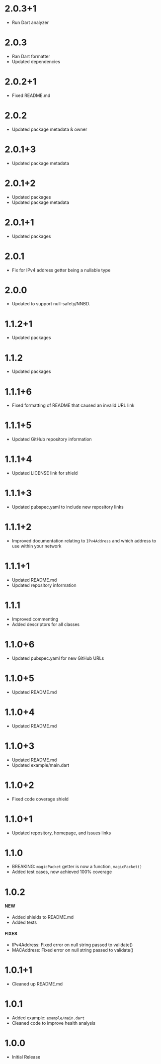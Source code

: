 # 2.0.3+1

- Run Dart analyzer

# 2.0.3

- Ran Dart formatter
- Updated dependencies

# 2.0.2+1

- Fixed README.md

# 2.0.2

- Updated package metadata & owner

# 2.0.1+3

- Updated package metadata

# 2.0.1+2

- Updated packages
- Updated package metadata

# 2.0.1+1

- Updated packages

# 2.0.1

- Fix for IPv4 address getter being a nullable type

# 2.0.0

- Updated to support null-safety/NNBD.

# 1.1.2+1

- Updated packages

# 1.1.2

- Updated packages

# 1.1.1+6

- Fixed formatting of README that caused an invalid URL link

# 1.1.1+5

- Updated GitHub repository information

# 1.1.1+4

- Updated LICENSE link for shield

# 1.1.1+3

- Updated pubspec.yaml to include new repository links

# 1.1.1+2

- Improved documentation relating to `IPv4Address` and which address to use within your network

# 1.1.1+1

- Updated README.md
- Updated repository information

# 1.1.1

- Improved commenting
- Added descriptors for all classes

# 1.1.0+6

- Updated pubspec.yaml for new GitHub URLs

# 1.1.0+5

- Updated README.md

# 1.1.0+4

- Updated README.md

# 1.1.0+3

- Updated README.md
- Updated example/main.dart

# 1.1.0+2

- Fixed code coverage shield

# 1.1.0+1

- Updated repository, homepage, and issues links

# 1.1.0

- BREAKING: `magicPacket` getter is now a function, `magicPacket()`
- Added test cases, now achieved 100% coverage

# 1.0.2

#### NEW

- Added shields to README.md
- Added tests

#### FIXES

- IPv4Address: Fixed error on null string passed to validate()
- MACAddress: Fixed error on null string passed to validate()

# 1.0.1+1

- Cleaned up README.md

# 1.0.1

- Added example: `example/main.dart`
- Cleaned code to improve health analysis

# 1.0.0

- Initial Release
